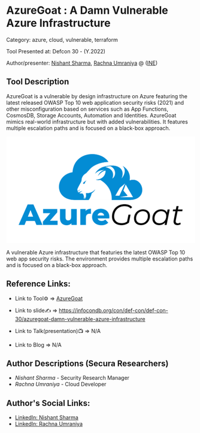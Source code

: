 #  AzureGoat : A Damn Vulnerable Azure Infrastructure

Category: azure, cloud, vulnerable, terraform

Tool Presented at: Defcon 30 - (Y.2022)

Author/presenter: [Nishant Sharma](#), [Rachna Umraniya](#) @ ([INE](https://ine.com/))

## Tool Description

AzureGoat is a vulnerable by design infrastructure on Azure featuring the latest released OWASP Top 10 web application security risks (2021) and other misconfiguration based on services such as App Functions, CosmosDB, Storage Accounts, Automation and Identities. AzureGoat mimics real-world infrastructure but with added vulnerabilities. It features multiple escalation paths and is focused on a black-box approach.

 ![DEF CON 30 - AzureGoat : A Damn Vulnerable Azure Infrastructure - Nishant Sharma, Rachna Umraniya](183740998-da6f7ae7-2df0-4557-a6f5-2f0040ebe0dc.png)

 A vulnerable Azure infrastructure that featuries the latest OWASP Top 10 web app security risks. The environment provides multiple escalation paths and is focused on a black-box approach.

 ## Reference Links:
- Link to Tool⚙️ => [AzureGoat](hhttps://github.com/ine-labs/AzureGoat)

- Link to slide✍️ => https://infocondb.org/con/def-con/def-con-30/azuregoat-damn-vulnerable-azure-infrastructure

- Link to Talk(presentation)📺 => N/A

- Link to Blog => N/A

## Author Descriptions (Secura Researchers)
- *Nishant Sharma* - Security Research Manager
- *Rachna Umraniya* -  Cloud Developer

## Author's Social Links:

- [LinkedIn: Nishant Sharma](https://www.linkedin.com/in/nishantsharmax)
- [LinkedIn: Rachna Umraniya](hhttps://www.linkedin.com/in/rachnaumaraniya)
